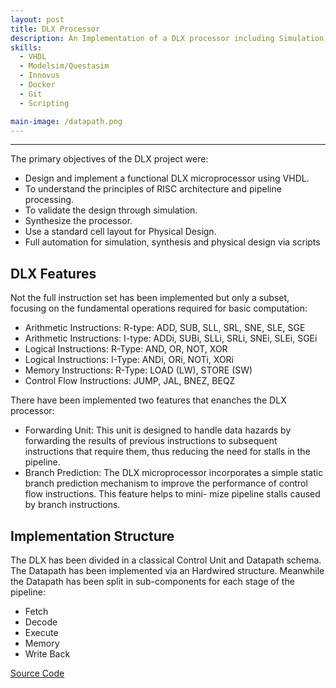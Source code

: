 ```yaml
---
layout: post
title: DLX Processor
description: An Implementation of a DLX processor including Simulation, Synthesis and Physical Design
skills: 
  - VHDL
  - Modelsim/Questasim
  - Innovus
  - Docker 
  - Git
  - Scripting

main-image: /datapath.png
---
```


---

<!-- # Header 1 
Used for the title (already generated automatically at the top)
## Header 2  
Use this for the header of each section
### Header 3 
Use this to have subsection if needed


## Embedding images 
### External images
{% include image-gallery.html images="https://live.staticflickr.com/65535/52821641477_d397e56bc4_k.jpg, https://live.staticflickr.com/65535/52822650673_f074b20d90_k.jpg" height="400"%}
<span style="font-size: 10px">"Starship Test Flight Mission" from https://www.flickr.com/photos/spacex/52821641477/</span>  
You can put in multiple entries. All images will be at a fixed height in the same row. With smaller window, they will switch to columns.  

### Embeed images
{% include image-gallery.html images="project2.jpg" height="400" %} 
place the images in project folder/images then update the file path.   


## Embedding youtube video
The second video has the autoplay on. copy and paste the 11-digit id found in the url link. <br>
*Example* : https://www.youtube.com/watch?v={**MhVw-MHGv4s**}&ab_channel=engineerguy
{% include youtube-video.html id="MhVw-MHGv4s" autoplay= "false"%}
{% include youtube-video.html id="XGC31lmdS6s" autoplay = "true" %}

you can also set up custom size by specifying the width (the aspect ratio has been set to 16/9). The default size is 560 pixels x 315 pixels.  

The width of the video below. Regardless of initial width, all the videos is responsive and will fit within the smaller screen.
{% include youtube-video.html id="tGCdLEQzde0" autoplay = "false" width= "900px" %}  

<br>

## Adding a hozontal line
---

## Starting a new line
leave two spaces "  " at the end or enter <br>

## Adding bold text
this is how you input **bold text**

## Adding italic text
Italicized text is the *cat's meow*.

## Adding ordered list
1. First item
2. Second item
3. Third item
4. Fourth item

## Adding unordered list
- First item
- Second item
- Third item
- Fourth item

## Adding code block
```ruby
def hello_world
  puts "Hello, World!"
end
```

```python
def start()
  print("time to start!")
```

```javascript
let x = 1;
if (x === 1) {
  let x = 2;
  console.log(x);
}
console.log(x);

```

## Adding external links

[Wikipedia](https://en.wikipedia.org)


## Adding block quote
> A blockquote would look great if you need to highlight something


## Adding table 

| Header 1 | Header 2 |
|----------|----------|
| Row 1, Col 1 | Row 1, Col 2 |
| Row 2, Col 1 | Row 2, Col 2 |

make sure to leave aline betwen the table and the header

 -->
The primary objectives of the DLX project were:

- Design and implement a functional DLX microprocessor using VHDL.
- To understand the principles of RISC architecture and pipeline processing.
- To validate the design through simulation.
- Synthesize the processor.
- Use a standard cell layout for Physical Design.
- Full automation for simulation, synthesis and physical design via scripts

## DLX Features

Not the full instruction set has been implemented but only a subset, focusing on the
fundamental operations required for basic computation:

- Arithmetic Instructions: R-type: ADD, SUB, SLL, SRL, SNE, SLE, SGE
- Arithmetic Instructions: I-type: ADDi, SUBi, SLLi, SRLi, SNEi, SLEi, SGEi
- Logical Instructions: R-Type: AND, OR, NOT, XOR
- Logical Instructions: I-Type: ANDi, ORi, NOTi, XORi
- Memory Instructions: R-Type: LOAD (LW), STORE (SW)
- Control Flow Instructions: JUMP, JAL, BNEZ, BEQZ

There have been implemented two features that enanches the DLX processor:

- Forwarding Unit: This unit is designed to handle data hazards by forwarding the results of
previous instructions to subsequent instructions that require them, thus reducing the need for
stalls in the pipeline.
- Branch Prediction: The DLX microprocessor incorporates a simple static branch prediction
mechanism to improve the performance of control flow instructions. This feature helps to mini-
mize pipeline stalls caused by branch instructions.

## Implementation Structure
The DLX has been divided in a classical Control Unit and Datapath schema. 
The Datapath has been implemented via an Hardwired structure. Meanwhile the Datapath has been split in sub-components 
for each stage of the pipeline:

- Fetch
- Decode
- Execute
- Memory
- Write Back

[Source Code](https://gitfront.io/r/ilnerdchuck/mwejCaw3AVcb/DLX-Microprocessor/)